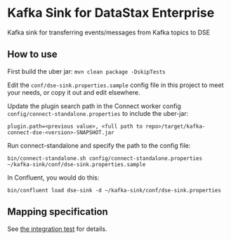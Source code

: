 # Kafka Sink for DataStax Enterprise

Kafka sink for transferring events/messages from Kafka topics to DSE

## How to use

First build the uber jar: `mvn clean package -DskipTests`

Edit the `conf/dse-sink.properties.sample` config file in this project to meet your needs,
or copy it out and edit elsewhere.

Update the plugin search path in the Connect worker config `config/connect-standalone.properties`
to include the uber-jar:

`plugin.path=<previous value>, <full path to repo>/target/kafka-connect-dse-<version>-SNAPSHOT.jar`

Run connect-standalone and specify the path to the config file:

`bin/connect-standalone.sh config/connect-standalone.properties ~/kafka-sink/conf/dse-sink.properties.sample`

In Confluent, you would do this:

`bin/confluent load dse-sink -d ~/kafka-sink/conf/dse-sink.properties`

## Mapping specification

See [the integration test](src/it/java/com/datastax/kafkaconnector/ccm/SimpleEndToEndCCMIT.java) for details.
